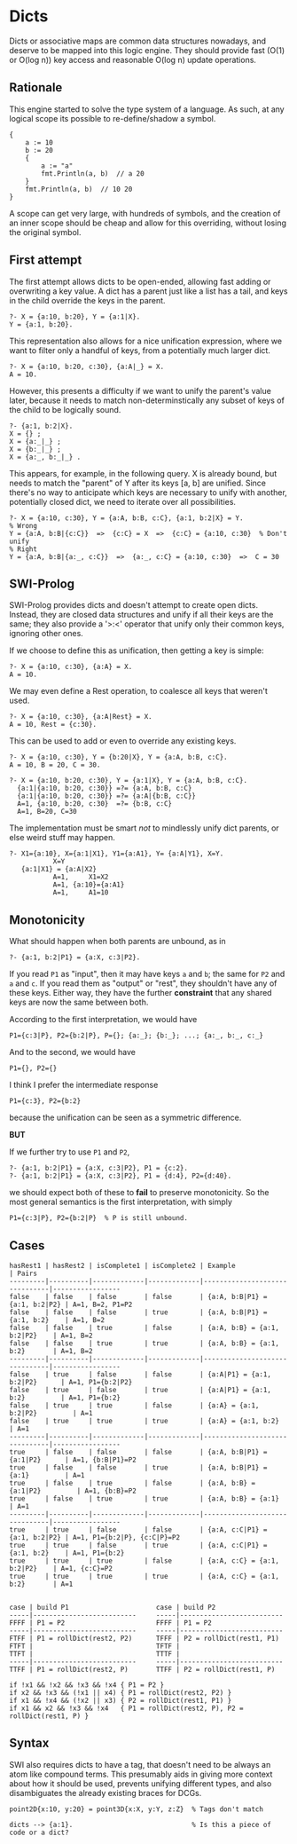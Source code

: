 # Dicts

Dicts or associative maps are common data structures nowadays, and deserve to be mapped into
this logic engine. They should provide fast (O(1) or O(log n)) key access and reasonable O(log n)
update operations.

## Rationale

This engine started to solve the type system of a language. As such, at any logical scope its
possible to re-define/shadow a symbol.

    {
        a := 10
        b := 20
        {
            a := "a"
            fmt.Println(a, b)  // a 20
        }
        fmt.Println(a, b)  // 10 20
    }

A scope can get very large, with hundreds of symbols, and the creation of an inner scope should
be cheap and allow for this overriding, without losing the original symbol.

## First attempt

The first attempt allows dicts to be open-ended, allowing fast adding or overwriting a key value.
A dict has a parent just like a list has a tail, and keys in the child override the keys in the
parent.

    ?- X = {a:10, b:20}, Y = {a:1|X}.
    Y = {a:1, b:20}.

This representation also allows for a nice unification expression, where we want to filter only a
handful of keys, from a potentially much larger dict.

    ?- X = {a:10, b:20, c:30}, {a:A|_} = X.
    A = 10.

However, this presents a difficulty if we want to unify the parent's value later, because it needs
to match non-determinstically any subset of keys of the child to be logically sound.

    ?- {a:1, b:2|X}.
    X = {} ;
    X = {a:_|_} ;
    X = {b:_|_} ;
    X = {a:_, b:_|_} .

This appears, for example, in the following query. X is already bound, but needs to match the
"parent" of Y after its keys [a, b] are unified. Since there's no way to anticipate which keys
are necessary to unify with another, potentially closed dict, we need to iterate over all possibilities.

    ?- X = {a:10, c:30}, Y = {a:A, b:B, c:C}, {a:1, b:2|X} = Y.
    % Wrong
    Y = {a:A, b:B|{c:C}}  =>  {c:C} = X  =>  {c:C} = {a:10, c:30}  % Don't unify
    % Right
    Y = {a:A, b:B|{a:_, c:C}}  =>  {a:_, c:C} = {a:10, c:30}  =>  C = 30


## SWI-Prolog

SWI-Prolog provides dicts and doesn't attempt to create open dicts. Instead, they are closed data
structures and unify if all their keys are the same; they also provide a '>:<' operator that unify only
their common keys, ignoring other ones.

If we choose to define this as unification, then getting a key is simple:

    ?- X = {a:10, c:30}, {a:A} = X.
    A = 10.

We may even define a Rest operation, to coalesce all keys that weren't used.

    ?- X = {a:10, c:30}, {a:A|Rest} = X.
    A = 10, Rest = {c:30}.

This can be used to add or even to override any existing keys.

    ?- X = {a:10, c:30}, Y = {b:20|X}, Y = {a:A, b:B, c:C}.
    A = 10, B = 20, C = 30.

    ?- X = {a:10, b:20, c:30}, Y = {a:1|X}, Y = {a:A, b:B, c:C}.
      {a:1|{a:10, b:20, c:30}} =?= {a:A, b:B, c:C}
      {a:1|{a:10, b:20, c:30}} =?= {a:A|{b:B, c:C}}
      A=1, {a:10, b:20, c:30}  =?= {b:B, c:C}
      A=1, B=20, C=30

The implementation must be smart *not* to mindlessly unify dict parents, or else weird stuff may happen.

    ?- X1={a:10}, X={a:1|X1}, Y1={a:A1}, Y= {a:A|Y1}, X=Y.
               X=Y
       {a:1|X1} = {a:A|X2}
               A=1,     X1=X2
               A=1, {a:10}={a:A1}
               A=1,     A1=10

## Monotonicity

What should happen when both parents are unbound, as in

    ?- {a:1, b:2|P1} = {a:X, c:3|P2}.

If you read `P1` as "input", then it may have keys `a` and `b`; the same for `P2` and `a` and `c`.
If you read them as "output" or "rest", they shouldn't have any of these keys.
Either way, they have the further **constraint** that any shared keys are now the same between both.

According to the first interpretation, we would have

    P1={c:3|P}, P2={b:2|P}, P={}; {a:_}; {b:_}; ...; {a:_, b:_, c:_}

And to the second, we would have

    P1={}, P2={}

I think I prefer the intermediate response

    P1={c:3}, P2={b:2}

because the unification can be seen as a symmetric difference.

**BUT**

If we further try to use `P1` and `P2`,


    ?- {a:1, b:2|P1} = {a:X, c:3|P2}, P1 = {c:2}.
    ?- {a:1, b:2|P1} = {a:X, c:3|P2}, P1 = {d:4}, P2={d:40}.

we should expect both of these to **fail** to preserve monotonicity. So the most general
semantics is the first interpretation, with simply

    P1={c:3|P}, P2={b:2|P}  % P is still unbound.

## Cases

    hasRest1 | hasRest2 | isComplete1 | isComplete2 | Example                       | Pairs
    ---------|----------|-------------|-------------|-------------------------------|-----------------
    false    | false    | false       | false       | {a:A, b:B|P1} = {a:1, b:2|P2} | A=1, B=2, P1=P2
    false    | false    | false       | true        | {a:A, b:B|P1} = {a:1, b:2}    | A=1, B=2
    false    | false    | true        | false       | {a:A, b:B} = {a:1, b:2|P2}    | A=1, B=2
    false    | false    | true        | true        | {a:A, b:B} = {a:1, b:2}       | A=1, B=2
    ---------|----------|-------------|-------------|-------------------------------|-----------------
    false    | true     | false       | false       | {a:A|P1} = {a:1, b:2|P2}      | A=1, P1={b:2|P2}
    false    | true     | false       | true        | {a:A|P1} = {a:1, b:2}         | A=1, P1={b:2}
    false    | true     | true        | false       | {a:A} = {a:1, b:2|P2}         | A=1
    false    | true     | true        | true        | {a:A} = {a:1, b:2}            | A=1
    ---------|----------|-------------|-------------|-------------------------------|-----------------
    true     | false    | false       | false       | {a:A, b:B|P1} = {a:1|P2}      | A=1, {b:B|P1}=P2
    true     | false    | false       | true        | {a:A, b:B|P1} = {a:1}         | A=1
    true     | false    | true        | false       | {a:A, b:B} = {a:1|P2}         | A=1, {b:B}=P2
    true     | false    | true        | true        | {a:A, b:B} = {a:1}            | A=1
    ---------|----------|-------------|-------------|-------------------------------|-----------------
    true     | true     | false       | false       | {a:A, c:C|P1} = {a:1, b:2|P2} | A=1, P1={b:2|P}, {c:C|P}=P2
    true     | true     | false       | true        | {a:A, c:C|P1} = {a:1, b:2}    | A=1, P1={b:2}
    true     | true     | true        | false       | {a:A, c:C} = {a:1, b:2|P2}    | A=1, {c:C}=P2
    true     | true     | true        | true        | {a:A, c:C} = {a:1, b:2}       | A=1


    case | build P1                      case | build P2
    -----|--------------------------     -----|--------------------------
    FFFF | P1 = P2                       FFFF | P1 = P2
    -----|--------------------------     -----|--------------------------
    FTFF | P1 = rollDict(rest2, P2)      TFFF | P2 = rollDict(rest1, P1)
    FTFT |                               TFTF |
    TTFT |                               TTTF |
    -----|--------------------------     -----|--------------------------
    TTFF | P1 = rollDict(rest2, P)       TTFF | P2 = rollDict(rest1, P)

    if !x1 && !x2 && !x3 && !x4 { P1 = P2 }
    if x2 && !x3 && (!x1 || x4) { P1 = rollDict(rest2, P2) }
    if x1 && !x4 && (!x2 || x3) { P2 = rollDict(rest1, P1) }
    if x1 && x2 && !x3 && !x4   { P1 = rollDict(rest2, P), P2 = rollDict(rest1, P) }

## Syntax

SWI also requires dicts to have a tag, that doesn't need to be always an atom like compound terms.
This presumably aids in giving more context about how it should be used, prevents unifying different
types, and also disambiguates the already existing braces for DCGs.

    point2D{x:10, y:20} = point3D{x:X, y:Y, z:Z}  % Tags don't match

    dicts --> {a:1}.                              % Is this a piece of code or a dict?

